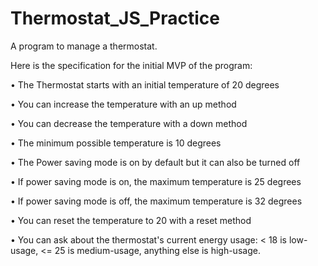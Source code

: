 # Thermostat_JS_Practice

A  program to manage a thermostat.

Here is the specification for the initial MVP of the program:

• The Thermostat starts with an initial temperature of 20 degrees

• You can increase the temperature with an up method

• You can decrease the temperature with a down method

• The minimum possible temperature is 10 degrees

• The Power saving mode is on by default but it can also be turned off

• If power saving mode is on, the maximum temperature is 25 degrees

• If power saving mode is off, the maximum temperature is 32 degrees

• You can reset the temperature to 20 with a reset method

• You can ask about the thermostat's current energy usage: < 18 is low-usage, <= 25 is medium-usage, anything else is high-usage.
